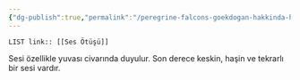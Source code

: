 ```yaml
---
{"dg-publish":true,"permalink":"/peregrine-falcons-goekdogan-hakkinda-hersey/peregrine-falcons-psikoloji-ve-oezellikleri/09-ses-oetuesue/"}
---
```


`LIST link:: [[Ses Ötüşü]] `

Sesi özellikle yuvası civarında duyulur. Son derece keskin, haşin ve tekrarlı bir sesi vardır.